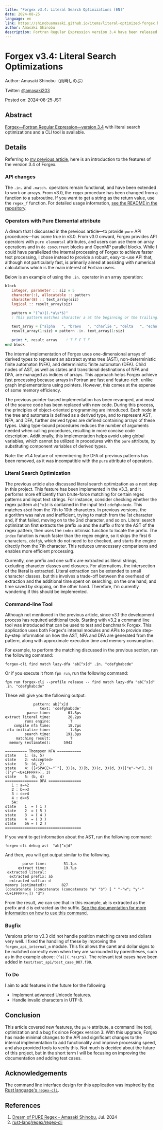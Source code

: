 ```yaml
---
title: "Forgex v3.4: Literal Search Optimizations [EN]"
date: 2024-08-25
language: en
link: https://shinobuamasaki.github.io/items/literal-optimized-forgex.html
author: Amasaki Shinobu
description: Fortran Regular Expression version 3.4 have been released.
---
```


# Forgex v3.4: Literal Search Optimizations

Author: Amasaki Shinobu（雨崎しのぶ）

Twitter: [@amasaki203](https://x.com/amasaki203)

Posted on: 2024-08-25 JST

## Abstract

[Forgex—Fortran Regular Expression—version 3.4](https://github.com/ShinobuAmasaki/forgex/releases/tag/v3.4) with literal search optimizations and a CLI tool is available. 

## Details

Referring to [my previous article](./dream-of-pure-regex.html), here is an introduction to the features of the version 3.4 of Forgex.

### API changes

The `.in.` and `.match.` operators remain functional, and have been extended to work on arrays.
From v3.0, the `regex` procedure has been changed from a function to a subroutine.
If you want to get a string as the return value, use the `regex_f` function.
For detailed usage information, [see the README in the repository](https://github.com/ShinobuAmasaki/forgex).

### Operators with Pure Elemental attribute

A dream that I discussed in the previous article—to provide `pure` API procedures—has come true in v3.0.
From v3.0 onward, Forgex provides API operators with `pure elemental` attributes, and users can use them on array operations and in `do concurrent` blocks and OpenMP parallel blocks.
While I could have parallelized the internal processing of Forgex to achieve faster text processing, I chose instead to provide a robust, easy-to-use API that, although not particularly fast, is primarily aimed at assisting with numerical calculations which is the main interest of Fortran users. 

Below is an example of using the `.in.` operator in an array operation:

```fortran
block
   integer, parameter :: siz = 5
   character(:), allocatable :: pattern
   character(8) :: text_array(siz)
   logical :: result_array(siz)
   
   pattern = "(^a)|(.*a\s*$)"
   ! This pattern matches character a at the beginning or the trailing.

   text_array = ["alpha   ", "bravo   ", "charlie ", "delta   ", "echo    "]
   result_array(1:siz) = pattern .in. text_array(1:siz)
   
   print *, result_array    ! T F F T F
end block
```

The internal implementation of Forgex uses one-dimensional arrays of derived types to represent an abstract syntax tree (AST), non-deterministic finite automaton (NFA), and deterministic finite automaton (DFA).
Child nodes of AST, as well as states and transitional destinations of NFA and DFA, are managed as indices of arrays.
This approach helps Forgex achieve fast processing because arrays in Fortran are fast and feature-rich, unlike graph implementations using pointers.
However, this comes at the expense of some memory efficiency.

The previous pointer-based implementation has been revamped, and most of the source code has been replaced with new code.
During this process, the principles of object-oriented programming are introduced.
Each node in the tree and automata is defined as a derived type, and to represent AST, NFA, and DFA, further derived types are defined containing arrays of these types.
Using type-bound procedures reduces the number of arguments needed when calling procedures, resulting in more concise code description.
Additionally, this implementation helps avoid using global variables, which cannot be utilized in procedures with the `pure` attribute, by substituting component variables of derived types.

Note: the v1.4 feature of remembering the DFA of previous patterns has been removed, as it was incompatible with the `pure` attribute of operators.

### Literal Search Optimization

The previous article also discussed literal search optimization as a next step in this project.
This feature has been implemented in the v3.3, and it performs more efficiently than brute-force matching for certain regex patterns and input text strings. 
For instance, consider checking whether the regex pattern `ab[^x]d` is contained in the input text `cdefghabcde`.
This matches `abcd` from the 7th to 10th characters.
In previous versions, the algorithm was naive and inefficient, trying to match from the 1st character and, if that failed, moving on to the 2nd character, and so on.
Literal search optimization first extracts the prefix `ab` and the suffix `d` from the AST of the regex pattern, then uses the `index` intrinsic function to locate the prefix.
The `index` function is much faster than the regex engine, so it skips the first 6 characters, `cdefgh`, which do not need to be checked, and starts the engine directly from the 7th character.
This reduces unnecessary comparisons and enables more efficient processing.

Currently, one prefix and one suffix are extracted as literal strings, excluding character classes and closures.
For alternations, the intersection of the literal is extracted.
Literal extraction can be extended to small character classes, but this involves a trade-off between the overhead of extraction and the additional time spent on searching, on the one hand, and time saved by skipping, on the other hand.
Therefore, I'm currently wondering if this should be implemented. 

### Command-line Tool

Although not mentioned in the previous article, since v3.1 the development process has required additional tools.
Starting with v3.2 a command line tool was introduced that can be used to test and benchmark Forgex.
This application uses both Forgex's internal modules and APIs to provide step-by-step information on how the AST, NFA and DFA are generated from the pattern, along with approximate execution time and memory consumption.

For example, to perform the matching discussed in the previous section, run the following command:

```shell
forgex-cli find match lazy-dfa "ab[^x]d" .in. "cdefghabcde"
```

Or if you execute it from `fpm run`, run the following command:

```shell
fpm run forgex-cli --profile release -- find match lazy-dfa "ab[^x]d" .in. "cdefghabcde"
```

These will give you the following output:

<div class="none-highlight-user">

```
             pattern: ab[^x]d
                text: 'cdefghabcde'
          parse time:        61.8μs
extract literal time:        28.2μs
         runs engine:         T
    compile nfa time:        18.7μs
 dfa initialize time:         1.6μs
         search time:       191.3μs
     matching result:         T
  memory (estimated):      5943

========== Thompson NFA ===========
state    1: (a, 5)
state    2: <Accepted>
state    3: (d, 2)
state    4: ([<SPACE>-"`"], 3)(a, 3)(b, 3)(c, 3)(d, 3)(["e"-"w"], 3)(["y"-<U+1FFFFF>], 3)
state    5: (b, 4)
=============== DFA ===============
   1 : a=>2
   2 : b=>3
   3 : c=>4
   4 : d=>5
   5A:
state    1  = ( 1 )
state    2  = ( 5 )
state    3  = ( 4 )
state    4  = ( 3 )
state    5A = ( 2 )
===================================
```

</div>

If you want to get information about the AST, run the following command:

```shell
forgex-cli debug ast  "ab[^x]d"    
```

And then, you will get output similar to the following.

<div class="none-highlight-user">

```
        parse time:        51.1μs 
      extract time:        19.7μs
 extracted literal:
  extracted prefix: ab
  extracted suffix: d
memory (estimated):       827
(concatenate (concatenate (concatenate "a" "b") [ " "-"w"; "y"-"<U+1FFFFF>;]) "d")
```

</div>

From the result, we can see that in this example, `ab` is extracted as the prefix and `d` is extracted as the suffix.
[See the documentation for more information on how to use this command.](https://shinobuamasaki.github.io/forgex/page/English/forgex_on_command_line_en.html)

### Bugfix

Versions prior to v3.3 did not handle position matching carets and dollars very well.
I fixed the handling of these by improving the `forgex_api_internal_m` module.
This fix allows the caret and dollar signs to be matched correctly even when they are surrounded by parentheses, such as in the example above: `(^a)|(.*a\s*$)`.
The relevant test cases have been added in `test/test_api/test_case_007.f90`. 

### To Do 

I aim to add features in the future for the following:

- Implement advanced Unicode features.
- Handle invalid characters in UTF-8.

## Conclusion

This article covered new features, the `pure` attribute, a command line tool, optimization and a bug fix since Forgex version 3. With this upgrade, Forgex has made minimal changes to the API and significant changes to the internal implementation to add functionality and improve processing speed, and also provided tools to verify this. Not much is decided about the future of this project, but in the short term I will be focusing on improving the documentation and adding test cases.

## Acknowledgements

The command line interface design for this application was inspired by [the Rust language's `regex-cli`](https://github.com/rust-lang/regex/tree/master/regex-cli).

## References

1. [Dream of PURE Regex - Amasaki Shinobu](./dream-of-pure-regex.html), Jul. 2024
2. [rust-lang/regex/regex-cli](https://github.com/rust-lang/regex/tree/master/regex-cli) 
